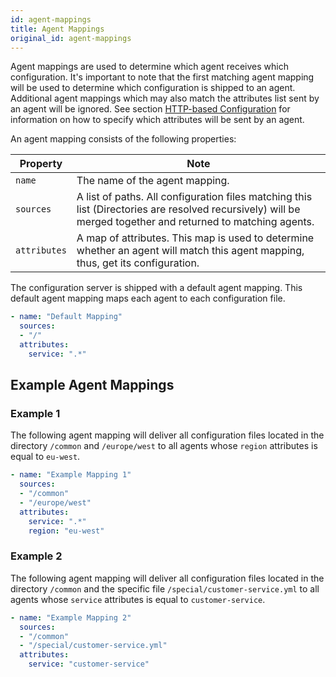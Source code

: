 ```yaml
---
id: agent-mappings
title: Agent Mappings
original_id: agent-mappings
---
```


Agent mappings are used to determine which agent receives which configuration.
It's important to note that the first matching agent mapping will be used to determine which configuration is shipped to an agent.
Additional agent mappings which may also match the attributes list sent by an agent will be ignored.
See section [HTTP-based Configuration](configuration/external-configuration-sources.md#http-based-configuration) for information on how to specify which attributes will be sent by an agent.

An agent mapping consists of the following properties:

| Property | Note |
| --- | --- |
| `name` | The name of the agent mapping. |
| `sources` | A list of paths. All configuration files matching this list (Directories are resolved recursively) will be merged together and returned to matching agents. |
| `attributes` | A map of attributes. This map is used to determine whether an agent will match this agent mapping, thus, get its configuration. |

The configuration server is shipped with a default agent mapping.
This default agent mapping maps each agent to each configuration file.

```YAML
- name: "Default Mapping"
  sources:
  - "/"
  attributes:
    service: ".*"
```

## Example Agent Mappings

### Example 1

The following agent mapping will deliver all configuration files located in the directory `/common` and `/europe/west` to all agents whose `region` attributes is equal to `eu-west`.

```YAML
- name: "Example Mapping 1"
  sources:
  - "/common"
  - "/europe/west"
  attributes:
    service: ".*"
    region: "eu-west"
```

### Example 2

The following agent mapping will deliver all configuration files located in the directory `/common` and the specific file `/special/customer-service.yml` to all agents whose `service` attributes is equal to `customer-service`.

```YAML
- name: "Example Mapping 2"
  sources:
  - "/common"
  - "/special/customer-service.yml"
  attributes:
    service: "customer-service"
```